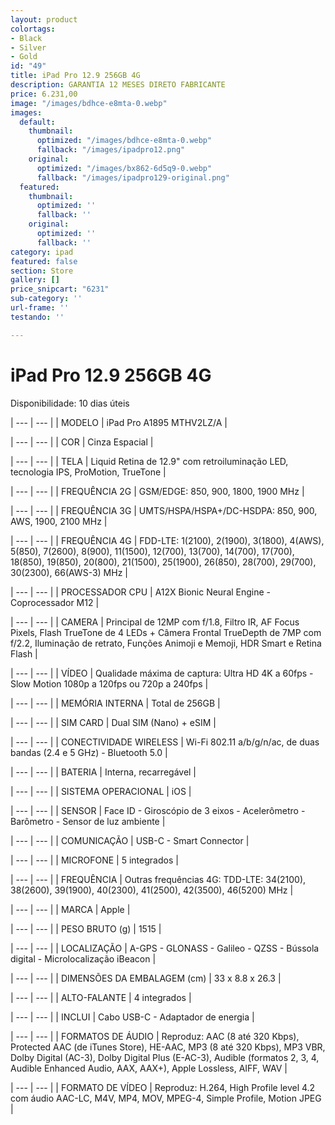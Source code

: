 ```yaml
---
layout: product
colortags:
- Black
- Silver
- Gold
id: "49"
title: iPad Pro 12.9 256GB 4G
description: GARANTIA 12 MESES DIRETO FABRICANTE
price: 6.231,00
image: "/images/bdhce-e8mta-0.webp"
images:
  default:
    thumbnail:
      optimized: "/images/bdhce-e8mta-0.webp"
      fallback: "/images/ipadpro12.png"
    original:
      optimized: "/images/bx862-6d5q9-0.webp"
      fallback: "/images/ipadpro129-original.png"
  featured:
    thumbnail:
      optimized: ''
      fallback: ''
    original:
      optimized: ''
      fallback: ''
category: ipad
featured: false
section: Store
gallery: []
price_snipcart: "6231"
sub-category: ''
url-frame: ''
testando: ''

---
```

# iPad Pro 12.9 256GB 4G

Disponibilidade: 10 dias úteis

| --- | --- |
| MODELO | iPad Pro A1895 MTHV2LZ/A |

| --- | --- |
| COR | Cinza Espacial |

| --- | --- |
| TELA | Liquid Retina de 12.9" com retroiluminação LED, tecnologia IPS, ProMotion, TrueTone |

| --- | --- |
| FREQUÊNCIA 2G | GSM/EDGE: 850, 900, 1800, 1900 MHz |

| --- | --- |
| FREQUÊNCIA 3G | UMTS/HSPA/HSPA+/DC-HSDPA: 850, 900, AWS, 1900, 2100 MHz |

| --- | --- |
| FREQUÊNCIA 4G | FDD-LTE: 1(2100), 2(1900), 3(1800), 4(AWS), 5(850), 7(2600), 8(900), 11(1500), 12(700), 13(700), 14(700), 17(700), 18(850), 19(850), 20(800), 21(1500), 25(1900), 26(850), 28(700), 29(700), 30(2300), 66(AWS-3) MHz |

| --- | --- |
| PROCESSADOR CPU | A12X Bionic Neural Engine - Coprocessador M12 |

| --- | --- |
| CAMERA | Principal de 12MP com f/1.8, Filtro IR, AF Focus Pixels, Flash TrueTone de 4 LEDs + Câmera Frontal TrueDepth de 7MP com f/2.2, Iluminação de retrato, Funções Animoji e Memoji, HDR Smart e Retina Flash |

| --- | --- |
| VÍDEO | Qualidade máxima de captura: Ultra HD 4K a 60fps - Slow Motion 1080p a 120fps ou 720p a 240fps |

| --- | --- |
| MEMÓRIA INTERNA | Total de 256GB |

| --- | --- |
| SIM CARD | Dual SIM (Nano) + eSIM |

| --- | --- |
| CONECTIVIDADE WIRELESS | Wi-Fi 802.11 a/b/g/n/ac, de duas bandas (2.4 e 5 GHz) - Bluetooth 5.0 |

| --- | --- |
| BATERIA | Interna, recarregável |

| --- | --- |
| SISTEMA OPERACIONAL | iOS |

| --- | --- |
| SENSOR | Face ID - Giroscópio de 3 eixos - Acelerômetro - Barômetro - Sensor de luz ambiente |

| --- | --- |
| COMUNICAÇÃO | USB-C - Smart Connector |

| --- | --- |
| MICROFONE | 5 integrados |

| --- | --- |
| FREQUÊNCIA | Outras frequências 4G: TDD-LTE: 34(2100), 38(2600), 39(1900), 40(2300), 41(2500), 42(3500), 46(5200) MHz |

| --- | --- |
| MARCA | Apple |

| --- | --- |
| PESO BRUTO (g) | 1515 |

| --- | --- |
| LOCALIZAÇÃO | A-GPS - GLONASS - Galileo - QZSS - Bússola digital - Microlocalização iBeacon |

| --- | --- |
| DIMENSÕES DA EMBALAGEM (cm) | 33 x 8.8 x 26.3 |

| --- | --- |
| ALTO-FALANTE | 4 integrados |

| --- | --- |
| INCLUI | Cabo USB-C - Adaptador de energia |

| --- | --- |
| FORMATOS DE ÁUDIO | Reproduz: AAC (8 até 320 Kbps), Protected AAC (de iTunes Store), HE-AAC, MP3 (8 até 320 Kbps), MP3 VBR, Dolby Digital (AC-3), Dolby Digital Plus (E-AC-3), Audible (formatos 2, 3, 4, Audible Enhanced Audio, AAX, AAX+), Apple Lossless, AIFF, WAV |

| --- | --- |
| FORMATO DE VÍDEO | Reproduz: H.264, High Profile level 4.2 com áudio AAC-LC, M4V, MP4, MOV, MPEG-4, Simple Profile, Motion JPEG |

